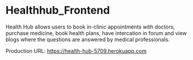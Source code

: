 # Healthhub_Frontend


Health Hub allows users to book in-clinic appointments with doctors, purchase medicine, book health plans, have intercation in forum and view blogs where the questions are answered by medical professionals.

Production URL: https://health-hub-5709.herokuapp.com
